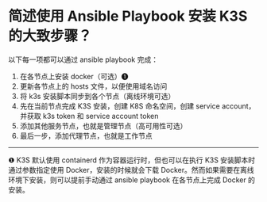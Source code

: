 # 简述使用 Ansible Playbook 安装 K3S 的大致步骤？

以下每一项都可以通过 ansible playbook 完成：
1. 在各节点上安装 docker（可选）❶
2. 更新各节点上的 hosts 文件，以便使用域名访问
3. 将 k3s 安装脚本同步到各个节点（离线环境可选）
4. 先在当前节点完成 K3S 安装，创建 K8S 命名空间，创建 service account，并获取 k3s token 和 service account token
5. 添加其他服务节点，也就是管理节点（高可用性可选）
6. 最后一步，添加代理节点，也就是工作节点

---

❶ K3S 默认使用 containerd 作为容器运行时，但也可以在执行 K3S 安装脚本时通过参数指定使用 Docker，安装的时候就会下载 Docker。然而如果需要在离线环境下安装，则可以提前手动通过 ansible playbook 在各节点上完成 Docker 的安装。